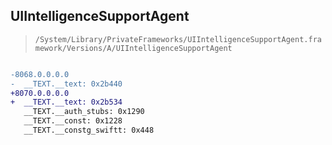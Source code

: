 ## UIIntelligenceSupportAgent

> `/System/Library/PrivateFrameworks/UIIntelligenceSupportAgent.framework/Versions/A/UIIntelligenceSupportAgent`

```diff

-8068.0.0.0.0
-  __TEXT.__text: 0x2b440
+8070.0.0.0.0
+  __TEXT.__text: 0x2b534
   __TEXT.__auth_stubs: 0x1290
   __TEXT.__const: 0x1228
   __TEXT.__constg_swiftt: 0x448

```
